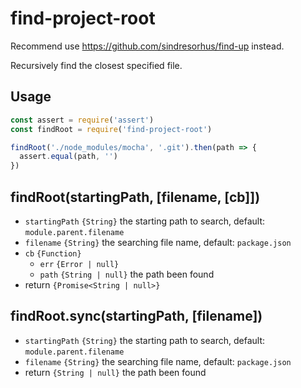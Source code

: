 # find-project-root

Recommend use https://github.com/sindresorhus/find-up instead.

Recursively find the closest specified file.

## Usage

```javascript
const assert = require('assert')
const findRoot = require('find-project-root')

findRoot('./node_modules/mocha', '.git').then(path => {
  assert.equal(path, '')
})
```

## findRoot(startingPath, [filename, [cb]])

* `startingPath` `{String}` the starting path to search, default: `module.parent.filename`
* `filename` `{String}` the searching file name, default: `package.json`
* `cb` `{Function}`
    * `err` `{Error | null}`
    * `path` `{String | null}` the path been found
* return `{Promise<String | null>}`

## findRoot.sync(startingPath, [filename])

* `startingPath` `{String}` the starting path to search, default: `module.parent.filename`
* `filename` `{String}` the searching file name, default: `package.json`
* return `{String | null}` the path been found
